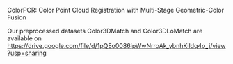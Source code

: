 ColorPCR: Color Point Cloud Registration with Multi-Stage Geometric-Color Fusion

Our preprocessed datasets Color3DMatch and Color3DLoMatch are available on https://drive.google.com/file/d/1pQEo0086ipWwNrroAk_ybnhKildq4o_j/view?usp=sharing
